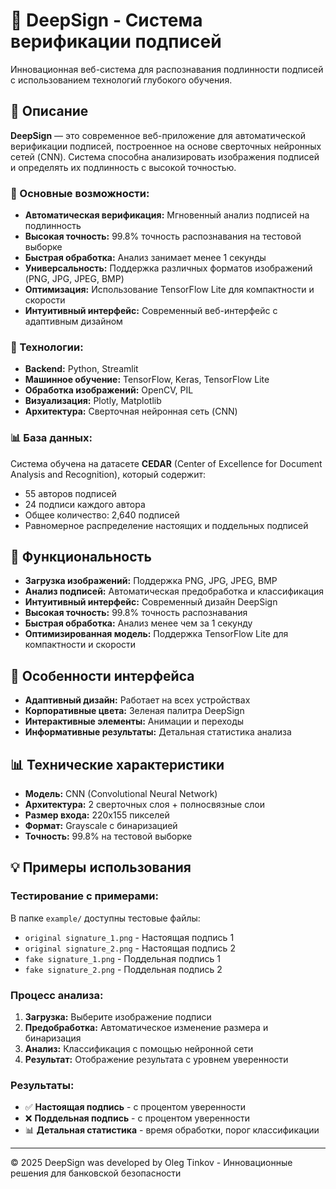# 🏦 DeepSign - Система верификации подписей

Инновационная веб-система для распознавания подлинности подписей с использованием технологий глубокого обучения.

## 📖 Описание

**DeepSign** — это современное веб-приложение для автоматической верификации подписей, построенное на основе сверточных нейронных сетей (CNN). Система способна анализировать изображения подписей и определять их подлинность с высокой точностью.

### 🎯 Основные возможности:

- **Автоматическая верификация:** Мгновенный анализ подписей на подлинность
- **Высокая точность:** 99.8% точность распознавания на тестовой выборке
- **Быстрая обработка:** Анализ занимает менее 1 секунды
- **Универсальность:** Поддержка различных форматов изображений (PNG, JPG, JPEG, BMP)
- **Оптимизация:** Использование TensorFlow Lite для компактности и скорости
- **Интуитивный интерфейс:** Современный веб-интерфейс с адаптивным дизайном

### 🔬 Технологии:

- **Backend:** Python, Streamlit
- **Машинное обучение:** TensorFlow, Keras, TensorFlow Lite
- **Обработка изображений:** OpenCV, PIL
- **Визуализация:** Plotly, Matplotlib
- **Архитектура:** Сверточная нейронная сеть (CNN)

### 📊 База данных:

Система обучена на датасете **CEDAR** (Center of Excellence for Document Analysis and Recognition), который содержит:
- 55 авторов подписей
- 24 подписи каждого автора
- Общее количество: 2,640 подписей
- Равномерное распределение настоящих и поддельных подписей


## 🔧 Функциональность

- **Загрузка изображений:** Поддержка PNG, JPG, JPEG, BMP
- **Анализ подписей:** Автоматическая предобработка и классификация
- **Интуитивный интерфейс:** Современный дизайн DeepSign
- **Высокая точность:** 99.8% точность распознавания
- **Быстрая обработка:** Анализ менее чем за 1 секунду
- **Оптимизированная модель:** Поддержка TensorFlow Lite для компактности и скорости

## 🎨 Особенности интерфейса

- **Адаптивный дизайн:** Работает на всех устройствах
- **Корпоративные цвета:** Зеленая палитра DeepSign
- **Интерактивные элементы:** Анимации и переходы
- **Информативные результаты:** Детальная статистика анализа

## 📊 Технические характеристики

- **Модель:** CNN (Convolutional Neural Network)
- **Архитектура:** 2 сверточных слоя + полносвязные слои
- **Размер входа:** 220x155 пикселей
- **Формат:** Grayscale с бинаризацией
- **Точность:** 99.8% на тестовой выборке

## 💡 Примеры использования

### Тестирование с примерами:

В папке `example/` доступны тестовые файлы:
- `original signature_1.png` - Настоящая подпись 1
- `original signature_2.png` - Настоящая подпись 2  
- `fake signature_1.png` - Поддельная подпись 1
- `fake signature_2.png` - Поддельная подпись 2

### Процесс анализа:

1. **Загрузка:** Выберите изображение подписи
2. **Предобработка:** Автоматическое изменение размера и бинаризация
3. **Анализ:** Классификация с помощью нейронной сети
4. **Результат:** Отображение результата с уровнем уверенности

### Результаты:

- ✅ **Настоящая подпись** - с процентом уверенности
- ❌ **Поддельная подпись** - с процентом уверенности
- 📊 **Детальная статистика** - время обработки, порог классификации

---

© 2025 DeepSign was developed by Oleg Tinkov - Инновационные решения для банковской безопасности







